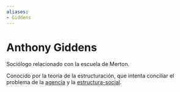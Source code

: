 ```yaml
---
aliases:
- Giddens
---
```


# Anthony Giddens

Sociólogo relacionado con la escuela de Merton.

Conocido por la teoría de la estructuración, que intenta conciliar el problema de la [agencia](agencia.md) y la [estructura-social](estructura-social.md).
